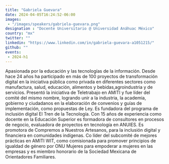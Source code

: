 ```yaml
---
title: "Gabriela Guevara"
date: 2024-04-05T16:24:52-06:00
images: 
 - "/images/speakers/gabriela-guevara.png"
designation : "Docente Universitario @ Universidad Anáhuac México"
country: "mx"
twitter: ""
linkedin: "https://www.linkedin.com/in/gabriela-guevara-a1051215/"
github: ""
events: 
 - 2024-h1
---
```


Apasionada por la educación y las tecnologías de la información. Desde hace 24 años ha participado en más de 100 proyectos de transformación digital en la iniciativa pública como privada en diferentes sectores como manufactura, salud, educación, alimentos y bebidas,agroindustria y de servicios. Presentó la iniciativa de Teletrabajo en AMITI  y fue líder del comité del mismo nombre, logrando unir a la industria, la academia, gobierno y ciudadanos en la elaboración de convenios  y guías de implementación, como propuestas de Ley.  Es fundadora del programa de inclusión digital El Tren de la Tecnología. Con 15 años de experiencia como docente en la Educación Superior  es formadora de consultores en procesos de negocio, evaluadora de proyectos en tecnología en ANUIES. Es promotora de Compremos a Nuestros Artesanos, para la inclusión digital y financiera en comunidades indígenas. Co líder del subcomité de mejores prácticas en AMITI WIT, como comisionada para promover principios  de igualdad de género  por ONU Mujeres para empoderar  a mujeres en las empresas y es miembro honorario de la Sociedad Mexicana de Orientadores Familiares.
